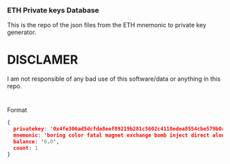 ### ETH Private keys Database
This is the repo of the json files from the ETH mnemonic to private key generator.
# DISCLAMER
I am not responsible of any bad use of this software/data or anything in this repo.
#
Format
``` json
{
  privatekey: '0x4fe306ad5dcfda8eef89219b281c5602c4118edea8554cbe579b0af9af25c0c1',
  mnemonic: 'boring color fatal magnet exchange bomb inject direct alone child blue dish',
  balance: '0.0',
  count: 1
}
```
